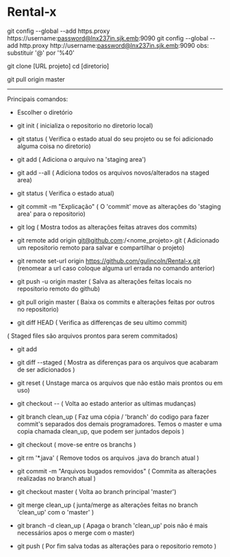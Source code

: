 # Rental-x

git config --global --add https.proxy https://username:password@lnx237in.sjk.emb:9090
git config --global --add http.proxy http://username:password@lnx237in.sjk.emb:9090
obs: substituir '@' por '%40'

git clone [URL projeto]
cd [diretorio]

git pull origin master


-----------------------------------------------------------------------------------------
Principais comandos:

- Escolher o diretório

- git init ( inicializa o repositorio no diretorio local)

- git status 	( Verifica o estado atual do seu projeto ou se foi adicionado alguma coisa no diretorio)

- git add <file> ( Adiciona o arquivo na 'staging area')

- git add --all	( Adiciona todos os arquivos novos/alterados na staged area)

- git status ( Verifica o estado atual)

- git commit -m "Explicação" ( O 'commit' move as alterações do 'staging area' para o repositorio)

- git log ( Mostra todos as alterações feitas atraves dos commits)

- git remote add origin git@github.com:<SuaConta>/<nome_projeto>.git ( Adicionado um repositorio remoto para salvar e compartilhar o projeto)

- git remote set-url origin https://github.com/gulincoln/Rental-x.git	(renomear a url caso coloque alguma url errada no comando anterior)

- git push -u origin master ( Salva as alterações feitas locais no repositorio remoto do github) 

- git pull origin master ( Baixa os commits e alterações feitas por outros no repositorio)

- git diff HEAD		( Verifica as differenças de seu ultimo commit)

( Staged files são arquivos prontos para serem commitados)

- git add <file>		

- git diff --staged	( Mostra as diferenças para os arquivos que acabaram de ser adicionados )

- git reset <file>	( Unstage marca os arquivos que não estão mais prontos ou em uso)

- git checkout -- <file>	( Volta ao estado anterior as ultimas mudanças)

- git branch clean_up	( Faz uma cópia / 'branch' do codigo para fazer commit's separados dos demais programadores. Temos o master e uma copia chamada clean_up, que podem ser juntados depois )

- git checkout <branch> 	( move-se entre os branchs ) 
 
- git rm '*.java'		( Remove todos os arquivos .java do branch atual ) 

- git commit -m "Arquivos bugados removidos" ( Commita as alterações realizadas no branch atual )

-	git checkout master	( Volta ao branch principal 'master')

- git merge clean_up	( junta/merge as alterações feitas no branch 'clean_up' com o 'master' )

- git branch -d clean_up	( Apaga o branch 'clean_up' pois não é mais necessários apos o merge com o master)

- git push		( Por fim salva todas as alterações para o repositorio remoto )
